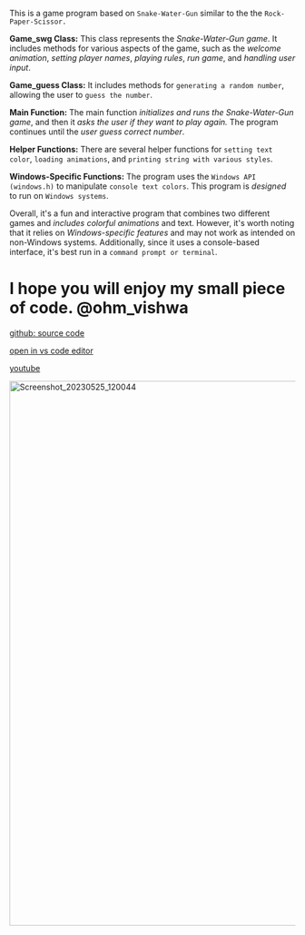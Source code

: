 This is a game program based on `Snake-Water-Gun` similar to the the `Rock-Paper-Scissor.`

**Game_swg Class:** This class represents the _Snake-Water-Gun game_. It includes methods for various aspects of the game, such as the _welcome animation_, _setting player names_, _playing rules_, _run game_, and _handling user input_.

**Game_guess Class:** It includes methods for `generating a random number`, allowing the user to `guess the number`.

**Main Function:** The main function _initializes and runs the Snake-Water-Gun game_, and then it _asks the user if they want to play again._ The program continues until the *user guess correct number*.

**Helper Functions:** There are several helper functions for `setting text color`, `loading animations`, and `printing string with various styles`.

**Windows-Specific Functions:** The program uses the `Windows API (windows.h)` to manipulate `console text colors`. This program is *designed* to run on `Windows systems`.

Overall, it's a fun and interactive program that combines two different games and _includes colorful animations_ and text. However, it's worth noting that it relies on _Windows-specific features_ and may not work as intended on non-Windows systems. Additionally, since it uses a console-based interface, it's best run in a `command prompt or terminal`.


# I hope you will enjoy my small piece of code. @ohm_vishwa

[github: source code](https://github.com/ohmDTO/project)

[open in vs code editor](https://github1s.com/ohmDTO/project/blob/main/Snake_Water_Gun.cpp)

[youtube](https://www.youtube.com/@ohms_code)

<img width="960" alt="Screenshot_20230525_120044" src="https://github.com/ohmDTO/project/assets/113088687/f21c650a-bd88-4f18-81d6-bd1eb6b52768">


